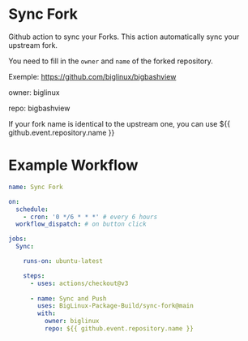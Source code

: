 # Sync Fork

Github action to sync your Forks.
This action automatically sync your upstream fork.


You need to fill in the `owner` and `name` of the forked repository.

Exemple: https://github.com/biglinux/bigbashview

owner: biglinux

repo: bigbashview

If your fork name is identical to the upstream one, you can use ${{ github.event.repository.name }}

# Example Workflow

```yml
name: Sync Fork

on:
  schedule:
    - cron: '0 */6 * * *' # every 6 hours
  workflow_dispatch: # on button click

jobs:
  Sync:

    runs-on: ubuntu-latest

    steps:
      - uses: actions/checkout@v3
      
      - name: Sync and Push
        uses: BigLinux-Package-Build/sync-fork@main
        with:
          owner: biglinux
          repo: ${{ github.event.repository.name }}
```
